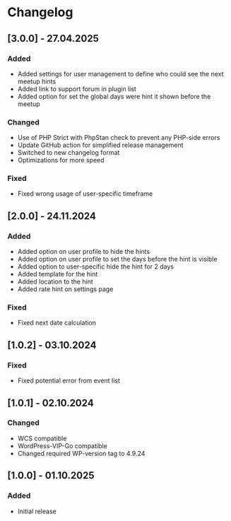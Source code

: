 # Changelog

## [3.0.0] - 27.04.2025

### Added

- Added settings for user management to define who could see the next meetup hints
- Added link to support forum in plugin list
- Added option for set the global days were hint it shown before the meetup

### Changed

- Use of PHP Strict with PhpStan check to prevent any PHP-side errors
- Update GitHub action for simplified release management
- Switched to new changelog format
- Optimizations for more speed

### Fixed

- Fixed wrong usage of user-specific timeframe

## [2.0.0] - 24.11.2024

### Added

- Added option on user profile to hide the hints
- Added option on user profile to set the days before the hint is visible
- Added option to user-specific hide the hint for 2 days
- Added template for the hint
- Added location to the hint
- Added rate hint on settings page

### Fixed

- Fixed next date calculation

## [1.0.2] - 03.10.2024

### Fixed

- Fixed potential error from event list

## [1.0.1] - 02.10.2024

### Changed

- WCS compatible
- WordPress-VIP-Go compatible
- Changed required WP-version tag to 4.9.24

## [1.0.0] - 01.10.2025

### Added

- Initial release
